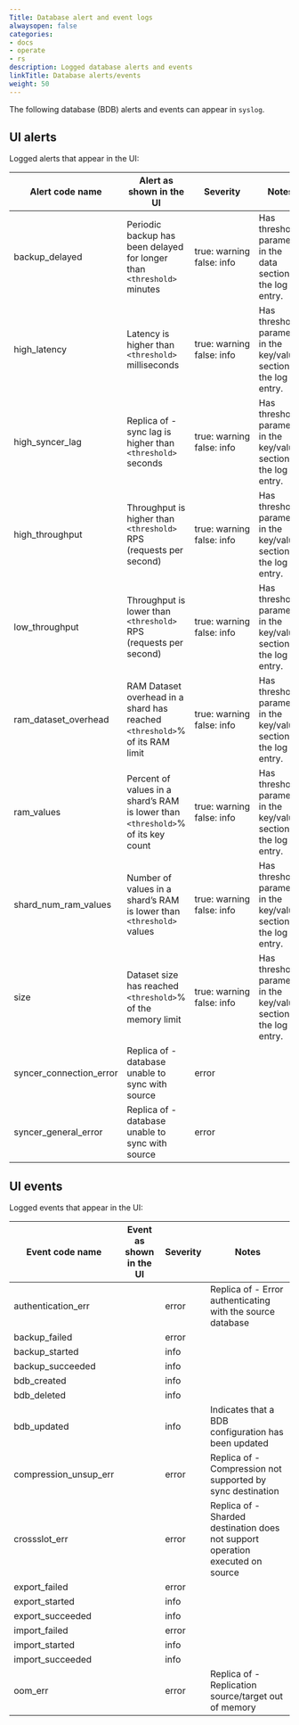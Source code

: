 ```yaml
---
Title: Database alert and event logs
alwaysopen: false
categories:
- docs
- operate
- rs
description: Logged database alerts and events
linkTitle: Database alerts/events
weight: 50
---
```


The following database (BDB) alerts and events can appear in `syslog`.

## UI alerts

Logged alerts that appear in the UI:

| Alert code name | Alert as shown in the UI | Severity | Notes |
|-----------------|--------------------------|----------|-------|
| backup_delayed | Periodic backup has been delayed for longer than `<threshold>` minutes | true:&nbsp;warning<br />false: info | Has threshold parameter in the data section of the log entry. |
| high_latency | Latency is higher than `<threshold>` milliseconds | true:&nbsp;warning<br />false: info | Has threshold parameter in the key/value section of the log entry. |
| high_syncer_lag | Replica of - sync lag is higher than `<threshold>` seconds | true:&nbsp;warning<br />false: info | Has threshold parameter in the key/value section of the log entry. |
| high_throughput | Throughput is higher than `<threshold>` RPS (requests per second) | true:&nbsp;warning<br />false: info | Has threshold parameter in the key/value section of the log entry. |
| low_throughput | Throughput is lower than `<threshold>` RPS (requests per second) | true:&nbsp;warning<br />false: info | Has threshold parameter in the key/value section of the log entry. |
| ram_dataset_overhead | RAM Dataset overhead in a shard has reached `<threshold>`% of its RAM limit | true:&nbsp;warning<br />false: info | Has threshold parameter in the key/value section of the log entry. |
| ram_values | Percent of values in a shard’s RAM is lower than `<threshold>`% of its key count | true:&nbsp;warning<br />false: info | Has threshold parameter in the key/value section of the log entry. |
| shard_num_ram_values | Number of values in a shard’s RAM is lower than `<threshold>` values | true:&nbsp;warning<br />false: info | Has threshold parameter in the key/value section of the log entry. |
| size | Dataset size has reached `<threshold>`% of the memory limit | true:&nbsp;warning<br />false: info | Has threshold parameter in the key/value section of the log entry. |
| syncer_connection_error | Replica of - database unable to sync with source | error |  |
| syncer_general_error | Replica of - database unable to sync with source | error |  |

## UI events

Logged events that appear in the UI:

| Event code name | Event as shown in the UI | Severity | Notes |
|-----------------|--------------------------|----------|-------|
| authentication_err | | error | Replica of - Error authenticating with the source database |
| backup_failed | | error |  |
| backup_started | | info |  |
| backup_succeeded | | info |  |
| bdb_created | | info |  |
| bdb_deleted | | info |  |
| bdb_updated | | info | Indicates that a BDB configuration has been updated |
| compression_unsup_err | | error | Replica of - Compression not supported by sync destination |
| crossslot_err | | error | Replica of - Sharded destination does not support operation executed on source |
| export_failed | | error |  |
| export_started | | info |  |
| export_succeeded | | info |  |
| import_failed | | error |  |
| import_started | | info |  |
| import_succeeded | | info |  |
| oom_err | | error | Replica of - Replication source/target out of memory |
